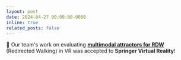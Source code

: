 ```yaml
---
layout: post
date: 2024-04-27 00:00:00-0000
inline: true
related_posts: false
---
```


🎉 Our team's work on evaluating **[multimodal attractors for RDW](https://doi.org/10.1007/s10055-024-00997-y)** (Redirected Walking) in VR was accepted to **Springer Virtual Reality**!
